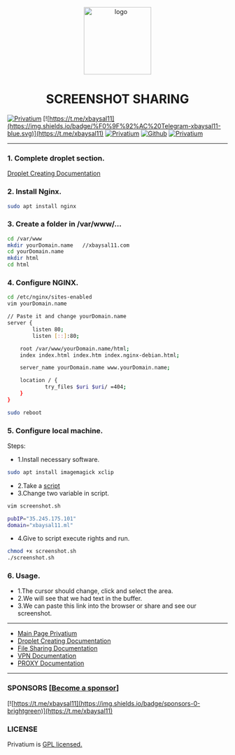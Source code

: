 <p align="center">
    <img src="https://i.postimg.cc/0jXS4kxK/pr.png" alt="logo" width="154" height="154">
</p>

<h1 align="center">SCREENSHOT SHARING</h1>

[![Privatium](https://img.shields.io/badge/Privatium-v.1.0.0-00aced.svg)](https://github.com/xbaysal11/privatium)
[![https://t.me/xbaysal11](https://img.shields.io/badge/%F0%9F%92%AC%20Telegram-xbaysal11-blue.svg)](https://t.me/xbaysal11)
[![Privatium](https://img.shields.io/github/license/xbaysal11/privatium)](https://github.com/xbaysal11/privatium)
[![Github](https://img.shields.io/github/followers/xbaysal11?style=social)](https://github.com/xbaysal11)
[![Privatium](https://img.shields.io/github/stars/xbaysal11/privatium?style=social)](https://github.com/xbaysal11/privatium)

---

### 1. Complete droplet section.

[Droplet Creating Documentation](https://github.com/xbaysal11/privatium/blob/master/droplet/)

### 2. Install Nginx.

```bash
sudo apt install nginx
```

### 3. Create a folder in /var/www/...

```bash
cd /var/www
mkdir yourDomain.name   //xbaysal11.com
cd yourDomain.name
mkdir html
cd html
```

### 4. Configure NGINX.

```bash
cd /etc/nginx/sites-enabled
vim yourDomain.name
```

```bash
// Paste it and change yourDomain.name
server {
        listen 80;
        listen [::]:80;

    root /var/www/yourDomain.name/html;
    index index.html index.htm index.nginx-debian.html;

    server_name yourDomain.name www.yourDomain.name;

    location / {
            try_files $uri $uri/ =404;
    }
}
```

```bash
sudo reboot
```

### 5. Configure local machine.

Steps:

- 1.Install necessary software.

```bash
sudo apt install imagemagick xclip
```

- 2.Take a [script](https://gitcdn.link/repo/xbaysal11/privatium/master/screenshot/screenshot.sh)
- 3.Change two variable in script.

```bash
vim screenshot.sh
```

```bash
pubIP="35.245.175.101"
domain="xbaysal11.ml"
```

- 4.Give to script execute rights and run.

```bash
chmod +x screenshot.sh
./screenshot.sh
```

### 6. Usage.

- 1.The cursor should change, click and select the area.
- 2.We will see that we had text in the buffer.
- 3.We can paste this link into the browser or share and see our screenshot.

---

- [Main Page Privatium](https://github.com/xbaysal11/privatium)
- [Droplet Creating Documentation](https://github.com/xbaysal11/privatium/blob/master/droplet/)
- [File Sharing Documentation](https://github.com/xbaysal11/privatium/blob/master/fileshare/)
- [VPN Documentation](https://github.com/xbaysal11/privatium/blob/master/vpn/)
- [PROXY Documentation](https://github.com/xbaysal11/privatium/blob/master/proxy/)

---

### SPONSORS [[Become a sponsor](https://t.me/xbaysal11)]

[![https://t.me/xbaysal11](https://img.shields.io/badge/sponsors-0-brightgreen)](https://t.me/xbaysal11)

### LICENSE

Privatium is [GPL licensed.](https://github.com/xbaysal11/privatium/blob/master/LICENSE)

